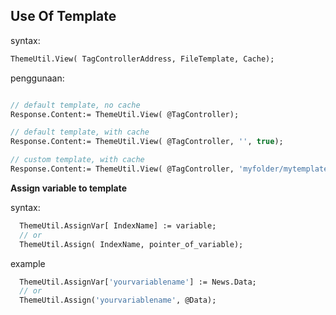 Use Of Template
---

syntax:
```pascal
ThemeUtil.View( TagControllerAddress, FileTemplate, Cache);
```

penggunaan:

```pascal

// default template, no cache
Response.Content:= ThemeUtil.View( @TagController);

// default template, with cache
Response.Content:= ThemeUtil.View( @TagController, '', true);

// custom template, with cache
Response.Content:= ThemeUtil.View( @TagController, 'myfolder/mytemplate', true);

```


**Assign variable to template**

syntax:

```pascal
  ThemeUtil.AssignVar[ IndexName] := variable;
  // or
  ThemeUtil.Assign( IndexName, pointer_of_variable);
```

example

```pascal
  ThemeUtil.AssignVar['yourvariablename'] := News.Data;
  // or
  ThemeUtil.Assign('yourvariablename', @Data);
```

